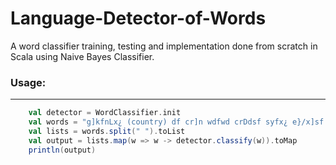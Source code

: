 # Language-Detector-of-Words
A word classifier training, testing and implementation done from scratch in Scala using Naive Bayes Classifier. 

### Usage:
-----
```Scala
    val detector = WordClassifier.init
    val words = "g]kfnLx¿ (country) df cr]n wdfwd crDdsf syfx¿ e}/x]sf 5g\\."
    val lists = words.split(" ").toList
    val output = lists.map(w => w -> detector.classify(w)).toMap
    println(output)
```
